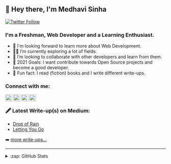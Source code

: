 ## 👋 Hey there, I'm Medhavi Sinha
[![Twitter Follow](https://img.shields.io/twitter/follow/sassymedhavi?color=1DA1F2&logo=twitter&style=for-the-badge)](https://twitter.com/intent/follow?original_referer=https%3A%2F%2Fgithub.com%2Fsassymedhavi&screen_name=sassymedhavi)
### I'm a Freshman, Web Developer and a Learning Enthusiast.

- 🔭  I'm looking forward to learn more about Web Development.
- 🕵️‍♀️  I’m currently exploring a lot of fields.
- 👯  I’m looking to collaborate with other developers and learn from them.
- 🌸  2021 Goals: I want contribute towards Open Source projects and become a good developer.
- 💫  Fun fact: I read (fiction) books and I write different write-ups.

### Connect with me:

[<img align="left" alt="https://onemoremedhavi.medium.com/" width="22px" src="https://cdn.jsdelivr.net/npm/simple-icons@v3/icons/medium.svg" />][medium]
[<img align="left" alt="sassymedhavi | Twitter" width="22px" src="https://cdn.jsdelivr.net/npm/simple-icons@v3/icons/twitter.svg" />][twitter]
[<img align="left" alt="Medhavi Sinha | LinkedIn" width="22px" src="https://cdn.jsdelivr.net/npm/simple-icons@v3/icons/linkedin.svg" />][linkedin]
[<img align="left" alt="_medhavisinha_ | Instagram" width="22px" src="https://cdn.jsdelivr.net/npm/simple-icons@v3/icons/instagram.svg" />][instagram]


<br />

### 🖋 Latest Write-up(s) on Medium:

<!-- BLOG-POST-LIST:START -->
- [Drop of Rain](https://onemoremedhavi.medium.com/drop-of-rain-fc2c4c539aa6)
- [Letting You Go](https://onemoremedhavi.medium.com/im-letting-you-go-97c94bdd7ecd)
<!-- BLOG-POST-LIST:END -->

➡️ [more write-ups...](https://onemoremedhavi.medium.com)

---

<details>
  <summary>:zap: GitHub Stats</summary>

  <img align="left" alt="medhavisinha's GitHub Stats" src="https://github-readme-stats.medhavisinha.vercel.app/api?username=medhavisinha&show_icons=true&hide_border=true" />

</details>

[medium]: https://onemoremedhavi.medium.com/
[twitter]: https://twitter.com/sassymedhavi
[instagram]: https://instagram.com/_medhavisinha_
[linkedin]: https://www.linkedin.com/in/medhavi-sinha-7b9a431ba/

